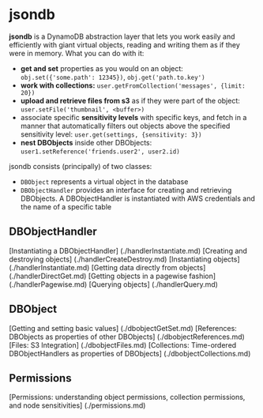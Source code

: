 # jsondb
**jsondb** is a DynamoDB abstraction layer that lets you work easily and efficiently with giant virtual objects, reading and writing them as if they were in memory. What you can do with it:
- **get and set** properties as you would on an object: `obj.set({'some.path': 12345})`, `obj.get('path.to.key')`
- **work with collections:** `user.getFromCollection('messages', {limit: 20})`
- **upload and retrieve files from s3** as if they were part of the object: `user.setFile('thumbnail', <buffer>)`
- associate specific **sensitivity levels** with specific keys, and fetch in a manner that automatically filters out objects above the specified sensitivity level: `user.get(settings, {sensitivity: 3})`
- **nest DBObjects** inside other DBObjects: `user1.setReference('friends.user2', user2.id)`


jsondb consists (principally) of two classes:
- `DBObject` represents a virtual object in the database
- `DBObjectHandler` provides an interface for creating and retrieving DBObjects. A DBObjectHandler is instantiated with AWS credentials and the name of a specific table


## DBObjectHandler

[Instantiating a DBObjectHandler] (./handlerInstantiate.md)
[Creating and destroying objects] (./handlerCreateDestroy.md)
[Instantiating objects] (./handlerInstantiate.md)
[Getting data directly from objects] (./handlerDirectGet.md)
[Getting objects in a pagewise fashion] (./handlerPagewise.md)
[Querying objects] (./handlerQuery.md)

## DBObject
[Getting and setting basic values] (./dbobjectGetSet.md)
[References: DBObjects as properties of other DBObjects] (./dbobjectReferences.md)
[Files: S3 Integration] (./dbobjectFiles.md)
[Collections: Time-ordered DBObjectHandlers as properties of DBObjects] (./dbobjectCollections.md)

## Permissions
[Permissions: understanding object permissions, collection permissions, and node sensitivities] (./permissions.md)

